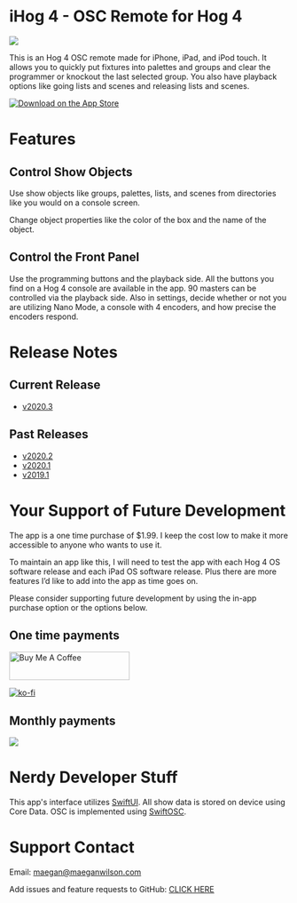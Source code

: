 # iHog 4 - OSC Remote for Hog 4

[![](https://github.com/maeganjwilson/iHog/blob/master/graphics/background.png?raw=true)](https://apps.apple.com/us/app/ihog-osc-lighting-remote/id1487580623?ls=1)

This is an Hog 4 OSC remote made for iPhone, iPad, and iPod touch. It allows you to quickly put fixtures into palettes and groups and clear the programmer or knockout the last selected group. You also have playback options like going lists and scenes and releasing lists and scenes.

[![Download on the App Store](https://raw.githubusercontent.com/maeganjwilson/artnet-converter/master/docs/images/download_app_store.svg?sanitize=true)](https://apps.apple.com/us/app/ihog-osc-lighting-remote/id1487580623?ls=1)

# Features

## Control Show Objects

Use show objects like groups, palettes, lists, and scenes from directories like you would on a console screen.

Change object properties like the color of the box and the name of the object.

## Control the Front Panel

Use the programming buttons and the playback side. All the buttons you find on a Hog 4 console are available in the app. 90 masters can be controlled via the playback side. Also in settings, decide whether or not you are utilizing Nano Mode, a console with 4 encoders, and how precise the encoders respond.

# Release Notes

## Current Release
- [v2020.3](https://github.com/maeganjwilson/iHog/blob/master/releasenotes/2020-3.md)

## Past Releases

- [v2020.2](https://github.com/maeganjwilson/iHog/blob/master/releasenotes/2020-2.md)
- [v2020.1](https://github.com/maeganjwilson/iHog/blob/2020-1/releasenotes/2020-1.md)
- [v2019.1](https://www.notion.so/v2019-1-e6e1d92658ff4e9cb397da217dd0812f)

# Your Support of Future Development

The app is a one time purchase of $1.99. I keep the cost low to make it more accessible to anyone who wants to use it. 

To maintain an app like this, I will need to test the app with each Hog 4 OS software release and each iPad OS software release. Plus there are more features I’d like to add into the app as time goes on. 

Please consider supporting future development by using the in-app purchase option or the options below.

## One time payments

<a href="https://www.buymeacoffee.com/appsbymw" target="_blank"><img src="https://cdn.buymeacoffee.com/buttons/arial-blue.png" alt="Buy Me A Coffee" style="height: 51px !important;width: 217px !important;" ></a>

[![ko-fi](https://www.ko-fi.com/img/githubbutton_sm.svg)](https://ko-fi.com/E1E21AELD)

## Monthly payments

[![](https://github.com/maeganjwilson/appsbymwblog/blob/master/static/images/patron.png?raw=true)](https://www.patreon.com/appsbymw)

# Nerdy Developer Stuff

This app's interface utilizes [SwiftUI](https://developer.apple.com/xcode/swiftui/). All show data is stored on device using Core Data. OSC is implemented using [SwiftOSC](https://github.com/ExistentialAudio/SwiftOSC).

# Support Contact

Email: maegan@maeganwilson.com

Add issues and feature requests to GitHub: [CLICK HERE](https://github.com/maeganjwilson/iHog/issues/new/choose)
